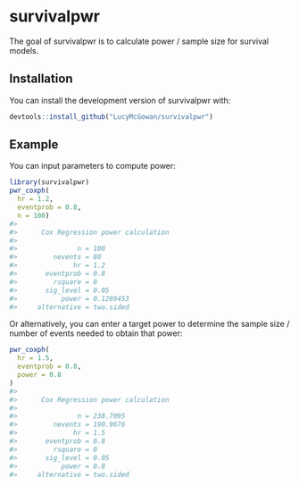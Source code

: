 
<!-- README.md is generated from README.Rmd. Please edit that file -->

# survivalpwr

<!-- badges: start -->
<!-- badges: end -->

The goal of survivalpwr is to calculate power / sample size for survival
models.

## Installation

<!-- You can install the released version of survivalpwr from [CRAN](https://CRAN.R-project.org) with: -->
<!-- ``` r -->
<!-- install.packages("survivalpwr") -->
<!-- ``` -->

You can install the development version of survivalpwr with:

``` r
devtools::install_github("LucyMcGowan/survivalpwr")
```

## Example

You can input parameters to compute power:

``` r
library(survivalpwr)
pwr_coxph(
  hr = 1.2,
  eventprob = 0.8,
  n = 100)
#> 
#>      Cox Regression power calculation 
#> 
#>               n = 100
#>         nevents = 80
#>              hr = 1.2
#>       eventprob = 0.8
#>         rsquare = 0
#>       sig_level = 0.05
#>           power = 0.1289453
#>     alternative = two.sided
```

Or alternatively, you can enter a target power to determine the sample
size / number of events needed to obtain that power:

``` r
pwr_coxph(
  hr = 1.5,
  eventprob = 0.8,
  power = 0.8
)
#> 
#>      Cox Regression power calculation 
#> 
#>               n = 238.7095
#>         nevents = 190.9676
#>              hr = 1.5
#>       eventprob = 0.8
#>         rsquare = 0
#>       sig_level = 0.05
#>           power = 0.8
#>     alternative = two.sided
```
